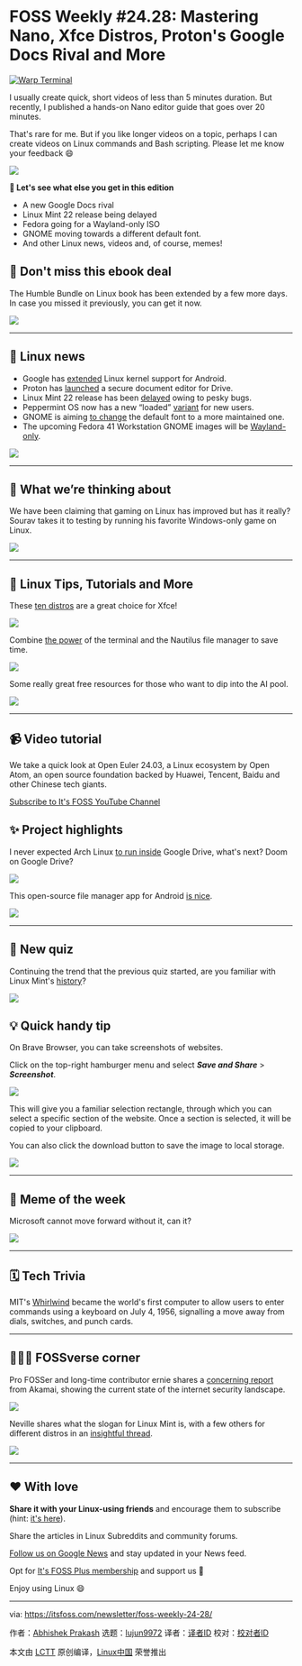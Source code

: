 [#]: subject: "FOSS Weekly #24.28: Mastering Nano, Xfce Distros, Proton's Google Docs Rival and More"
[#]: via: "https://itsfoss.com/newsletter/foss-weekly-24-28/"
[#]: author: "Abhishek Prakash https://itsfoss.com/author/abhishek/"
[#]: collector: "lujun9972/lctt-scripts-1705972010"
[#]: translator: " "
[#]: reviewer: " "
[#]: publisher: " "
[#]: url: " "

FOSS Weekly #24.28: Mastering Nano, Xfce Distros, Proton's Google Docs Rival and More
======

[![Warp Terminal][1]][2]

I usually create quick, short videos of less than 5 minutes duration. But recently, I published a hands-on Nano editor guide that goes over 20 minutes.

That's rare for me. But if you like longer videos on a topic, perhaps I can create videos on Linux commands and Bash scripting. Please let me know your feedback 😄

![][3]

**💬 Let's see what else you get in this edition**

  * A new Google Docs rival
  * Linux Mint 22 release being delayed
  * Fedora going for a Wayland-only ISO
  * GNOME moving towards a different default font.
  * And other Linux news, videos and, of course, memes!



## 🛒 Don't miss this ebook deal

The Humble Bundle on Linux book has been extended by a few more days. In case you missed it previously, you can get it now.

![][4]

* * *

## 📰 Linux news

  * Google has [extended][5] Linux kernel support for Android.
  * Proton has [launched][6] a secure document editor for Drive.
  * Linux Mint 22 release has been [delayed][7] owing to pesky bugs.
  * Peppermint OS now has a new “loaded” [variant][8] for new users.
  * GNOME is aiming [to change][9] the default font to a more maintained one.
  * The upcoming Fedora 41 Workstation GNOME images will be [Wayland-only][10].



![][3]

* * *

## 🧠 What we’re thinking about

We have been claiming that gaming on Linux has improved but has it really? Sourav takes it to testing by running his favorite Windows-only game on Linux.

![][3]

* * *

## 🧮 Linux Tips, Tutorials and More

These [ten distros][11] are a great choice for Xfce!

![][12]

Combine [the power][13] of the terminal and the Nautilus file manager to save time.

![][12]

Some really great free resources for those who want to dip into the AI pool.

![][12]

* * *

## 📹 Video tutorial

We take a quick look at Open Euler 24.03, a Linux ecosystem by Open Atom, an open source foundation backed by Huawei, Tencent, Baidu and other Chinese tech giants.

[Subscribe to It's FOSS YouTube Channel][14]

## ✨ Project highlights

I never expected Arch Linux [to run inside][15] Google Drive, what's next? Doom on Google Drive?

![][3]

This open-source file manager app for Android [is nice][16].

![][3]

* * *

## 🧩 New quiz

Continuing the trend that the previous quiz started, are you familiar with Linux Mint's [history][17]?

![][12]

## 💡 Quick handy tip

On Brave Browser, you can take screenshots of websites.

Click on the top-right hamburger menu and select _**Save and Share**_ > _**Screenshot**_.

![][18]

This will give you a familiar selection rectangle, through which you can select a specific section of the website. Once a section is selected, it will be copied to your clipboard.

You can also click the download button to save the image to local storage.

![][19]

* * *

## 🤣 Meme of the week

Microsoft cannot move forward without it, can it?

![][20]

* * *

## 🗓️ Tech Trivia

MIT's [Whirlwind][21] became the world's first computer to allow users to enter commands using a keyboard on July 4, 1956, signalling a move away from dials, switches, and punch cards.

* * *

## 🧑‍🤝‍🧑 FOSSverse corner

Pro FOSSer and long-time contributor ernie shares a [concerning report][22] from Akamai, showing the current state of the internet security landscape.

![][23]

Neville shares what the slogan for Linux Mint is, with a few others for different distros in an [insightful thread][24].

![][23]

* * *

## ❤️ With love

**Share it with your Linux-using friends** and encourage them to subscribe (hint: [it's here][25]).

Share the articles in Linux Subreddits and community forums.

[Follow us on Google News][26] and stay updated in your News feed.

Opt for [It's FOSS Plus membership][27] and support us 🙏

Enjoy using Linux 😄

--------------------------------------------------------------------------------

via: https://itsfoss.com/newsletter/foss-weekly-24-28/

作者：[Abhishek Prakash][a]
选题：[lujun9972][b]
译者：[译者ID](https://github.com/译者ID)
校对：[校对者ID](https://github.com/校对者ID)

本文由 [LCTT](https://github.com/LCTT/TranslateProject) 原创编译，[Linux中国](https://linux.cn/) 荣誉推出

[a]: https://itsfoss.com/author/abhishek/
[b]: https://github.com/lujun9972
[1]: https://itsfoss.com/assets/images/warp-terminal.webp
[2]: https://www.warp.dev?utm_source=its_foss&utm_medium=display&utm_campaign=linux_launch
[3]: https://news.itsfoss.com/content/images/size/w256h256/2022/08/android-chrome-192x192.png
[4]: https://cdn.humblebundle.com/static/hashed/03df0490a53d595fd930f9fff52038366d60a05d.png
[5]: https://news.itsfoss.com/google-linux-kernel-support/
[6]: https://news.itsfoss.com/docs-in-proton-drive/
[7]: https://news.itsfoss.com/linux-mint-22-release-delayed/
[8]: https://news.itsfoss.com/peppermintos-loaded/
[9]: https://news.itsfoss.com/gnome-default-font/
[10]: https://news.itsfoss.com/fedora-41-gnome-wayland/
[11]: https://itsfoss.com/best-xfce-distributions/
[12]: https://itsfoss.com/content/images/size/w256h256/2022/12/android-chrome-192x192.png
[13]: https://itsfoss.com/terminal-nautilus-combination/
[14]: https://www.youtube.com/@itsfoss
[15]: https://news.itsfoss.com/linux-on-google-drive/
[16]: https://news.itsfoss.com/fossify-file-manager/
[17]: https://itsfoss.com/quiz/mint-linux-quiz/
[18]: https://itsfoss.com/content/images/2024/07/take-screenshots-in-brave-browser.png
[19]: https://itsfoss.com/content/images/2024/07/download-the-screenshot-image-brave-browser.png
[20]: https://itsfoss.com/content/images/2024/07/meme-1.png
[21]: https://en.wikipedia.org/wiki/Whirlwind_I
[22]: https://itsfoss.community/t/akamais-soti-report-is-available/12271
[23]: https://itsfoss.community/uploads/default/optimized/1X/f274f9749e3fd8b4d6fbae1cf90c5c186d2f699c_2_180x180.png
[24]: https://itsfoss.community/t/de-libertate-venit-elegantiam-linux-mints-slogan/12284
[25]: https://itsfoss.com/newsletter/
[26]: https://news.google.com/publications/CAAiENHoh-T8yP9Q8Qywor2dwGkqFAgKIhDR6Ifk_Mj_UPEMsKK9ncBp
[27]: https://itsfoss.com/membership
